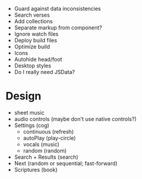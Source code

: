 + Guard against data inconsistencies
+ Search verses
+ Add collections
+ Separate markup from component?
+ Ignore watch files
+ Deploy build files
+ Optimize build
+ Icons
+ Autohide head/foot
+ Desktop styles
+ Do I really need JSData?


# Design

+ sheet music
+ audio controls (maybe don't use native controls?)
+ Settings (cog)
  + continuous (refresh)
  + autoPlay (play-circle)
  + vocals (music)
  + random (random)
+ Search + Results (search)
+ Next (random or sequential; fast-forward)
+ Scriptures (book)
